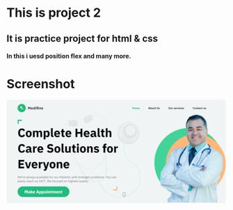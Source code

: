 # This is project 2 
## It is practice project for html & css 
#### In this i uesd position flex and many more.

# Screenshot 
![](./output.png)